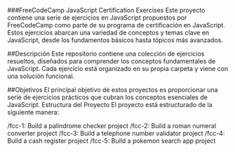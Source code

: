 ###FreeCodeCamp JavaScript Certification Exercises
Este proyecto contiene una serie de ejercicios en JavaScript propuestos por FreeCodeCamp como parte de su programa de certificación en JavaScript. Estos ejercicios abarcan una variedad de conceptos y temas clave en JavaScript, desde los fundamentos básicos hasta tópicos más avanzados.

##Descripción
Este repositorio contiene una colección de ejercicios resueltos, diseñados para comprender los conceptos fundamentales de JavaScript. Cada ejercicio está organizado en su propia carpeta y viene con una solución funcional.

##Objetivos
El principal objetivo de estos proyectos es proporcionar una serie de ejercicios prácticos que cubran los conceptos esenciales de JavaScript.
Estructura del Proyecto
El proyecto está estructurado de la siguiente manera:

/fcc-1: Build a palindrome checker project
/fcc-2: Build a roman numeral converter project 
/fcc-3: Build a telephone number validator project
/fcc-4: Build a cash register project
/fcc-5: Build a pokemon search app project
